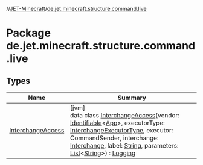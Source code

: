 //[JET-Minecraft](../../index.md)/[de.jet.minecraft.structure.command.live](index.md)

# Package de.jet.minecraft.structure.command.live

## Types

| Name | Summary |
|---|---|
| [InterchangeAccess](-interchange-access/index.md) | [jvm]<br>data class [InterchangeAccess](-interchange-access/index.md)(vendor: [Identifiable](../../../JET-Native/-j-e-t--native/de.jet.library.tool.smart.identification/-identifiable/index.md)&lt;[App](../de.jet.minecraft.structure.app/-app/index.md)&gt;, executorType: [InterchangeExecutorType](../de.jet.minecraft.structure.command/-interchange-executor-type/index.md), executor: CommandSender, interchange: [Interchange](../de.jet.minecraft.structure.command/-interchange/index.md), label: [String](https://kotlinlang.org/api/latest/jvm/stdlib/kotlin/-string/index.html), parameters: [List](https://kotlinlang.org/api/latest/jvm/stdlib/kotlin.collections/-list/index.html)&lt;[String](https://kotlinlang.org/api/latest/jvm/stdlib/kotlin/-string/index.html)&gt;) : [Logging](../de.jet.minecraft.tool.smart/-logging/index.md) |
